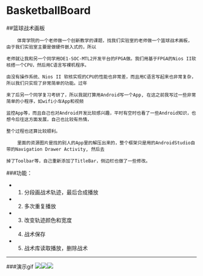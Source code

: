 # BasketballBoard
##篮球战术画板

        体育学院的一个老师做一个创新教学的课题，找我们实验室的老师做一个篮球战术画板，由于我们实验室主要是做硬件嵌入式的，所以
        
    老师就让我和另一个同学用DE1-SOC-MTL2开发平台的FPGA做。我们用基于FPGA的Nios II软核搭一个CPU，然后用C语言写裸机程序。
    
    由没有操作系统、Nios II 软核实现的CPU的性能也非常差，而且用C语言写起来也非常复杂，所以我们只实现了非常简单的功能。过年
    
    来了后另一个同学复习考研了，所以我就打算用Android写一个App, 在这之前我写过一些非常简单的小程序，如wifi小车App和视频
    
    监控App等，而且自己也对Android开发比较感兴趣，平时有空时也看了一些Android知识，也想今后往这方面发展，自己也比较有热情，
    
    整个过程也还算比较顺利。
    
        里面的资源图片是找的别人的App里的解压出来的，整个框架只是用的AndroidStudio自带的Navigation Drawer Activity, 然后去
    
    掉了Toolbar等，自己重新添加了TitleBar，侧边栏也做了一些修改。
  
  
   
###功能：
- 1. 分段画战术轨迹，最后合成播放
- 2. 多次重复播放
- 3. 改变轨迹颜色和宽度
- 4. 战术保存
- 5. 战术库读取播放，删除战术



--------
###演示gif
![](https://github.com/Innocence713/BasketballBoard/blob/master/GifDemo/1.gif)![](https://github.com/Innocence713/BasketballBoard/blob/master/GifDemo/2.gif)![](https://github.com/Innocence713/BasketballBoard/blob/master/GifDemo/3.gif)
 
